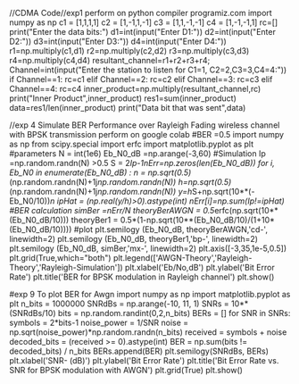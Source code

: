 //CDMA Code//exp1
perform on python compiler programiz.com
import numpy as np
c1 = [1,1,1,1]
c2 = [1,-1,1,-1]
c3 = [1,1,-1,-1]
c4 = [1,-1,-1,1]
rc=[]
print("Enter the data bits:")
d1=int(input("Enter D1:"))
d2=int(input("Enter D2:"))
d3=int(input("Enter D3:"))
d4=int(input("Enter D4:"))
r1=np.multiply(c1,d1)
r2=np.multiply(c2,d2)
r3=np.multiply(c3,d3)
r4=np.multiply(c4,d4)
resultant_channel=r1+r2+r3+r4;
Channel=int(input("Enter the station to listen for C1=1, C2=2,C3=3,C4=4:"))
if Channel==1:
    rc=c1
elif Channel==2:
    rc=c2
elif Channel==3:
    rc=c3
elif Channel==4:
     rc=c4
inner_product=np.multiply(resultant_channel,rc)
print("Inner Product",inner_product)
res1=sum(inner_product)
data=res1/len(inner_product)
print("Data bit that was sent",data)


//exp 4 Simulate BER Performance over Rayleigh Fading wireless channel with BPSK transmission
perform on google colab
#BER =0.5
import numpy as np
from scipy.special import erfc
import matplotlib.pyplot as plt
#parameters
N = int(1e6)
Eb_N0_dB =np.arange(-3,60)
#Simulation
Ip =np.random.randn(N) >0.5
S = 2*Ip-1nErr=np.zeros(len(Eb_N0_dB))
for i, Eb_N0 in enumerate(Eb_N0_dB) :
 n = np.sqrt(0.5)*(np.random.randn(N)+1j*np.random.randn(N))
 h=np.sqrt(0.5)*(np.random.randn(N)+1j*np.random.randn(N))
y=h*S+np.sqrt(10**(-Eb_N0/10))*n
ipHat = (np.real(y/h)>0).astype(int)
nErr[i]=np.sum(Ip!=ipHat)
#BER calculation
simBer =nErr/N
theoryBerAWGN = 0.5*erfc(np.sqrt(10**(Eb_N0_dB/10)))
theoryBer1 = 0.5*(1-np.sqrt(10**(Eb_N0_dB/10)/(1+10*(Eb_N0_dB/10))))
#plot
plt.semilogy (Eb_N0_dB, theoryBerAWGN,'cd-', linewidth=2)
plt.semilogy (Eb_N0_dB, theoryBer1,'bp-', linewidth=2)
plt.semilogy (Eb_N0_dB, simBer,'mx-', linewidth=2)
plt.axis([-3,35,1e-5,0.5])
plt.grid(True,which="both")
plt.legend(['AWGN-Theory','Rayleigh-Theory','Rayleigh-Simulation'])
plt.xlabel('Eb/No,dB')
plt.ylabel('Bit Error Rate')
plt.title('BER for BPSK modulation in Rayleigh channel')
plt.show()

#exp 9 To plot BER for Awgn
import numpy as np
import matplotlib.pyplot as plt
n_bits = 1000000
SNRdBs = np.arange(-10, 11, 1)
SNRs = 10**(SNRdBs/10)
bits = np.random.randint(0,2,n_bits)
BERs = []
for SNR in SNRs:
  symbols = 2*bits-1
noise_power = 1/SNR
noise = np.sqrt(noise_power)*np.random.randn(n_bits)
received = symbols + noise
decoded_bits = (received >= 0).astype(int)
BER = np.sum(bits != decoded_bits) / n_bits
BERs.append(BER)
plt.semilogy(SNRdBs, BERs)
plt.xlabel('SNR- (dB)')
plt.ylabel('Bit Error Rate')
plt.title('Bit Error Rate vs. SNR for BPSK modulation with AWGN')
plt.grid(True)
plt.show()
